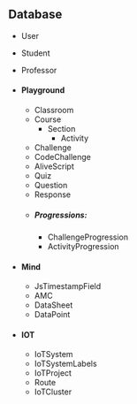## Database
- User
- Student
- Professor

- #### Playground
  - Classroom
  - Course
    - Section
      - Activity
  - Challenge
  - CodeChallenge
  - AliveScript
  - Quiz
  - Question
  - Response
  - ##### Progressions:
    - ChallengeProgression
    - ActivityProgression

- #### Mind
  - JsTimestampField
  - AMC
  - DataSheet
  - DataPoint
  
- #### IOT
  - IoTSystem
  - IoTSystemLabels
  - IoTProject
  - Route
  - IoTCluster

